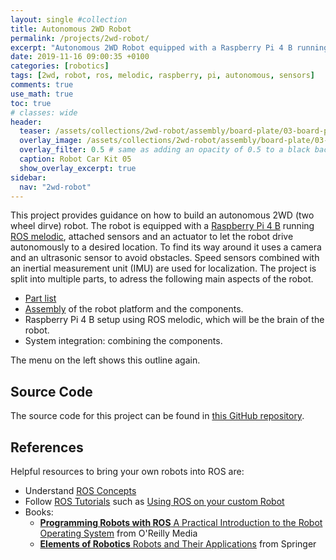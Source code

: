 ```yaml
---
layout: single #collection
title: Autonomous 2WD Robot
permalink: /projects/2wd-robot/
excerpt: "Autonomous 2WD Robot equipped with a Raspberry Pi 4 B running ROS melodic to sense and act in an environment."
date: 2019-11-16 09:00:35 +0100
categories: [robotics]
tags: [2wd, robot, ros, melodic, raspberry, pi, autonomous, sensors]
comments: true
use_math: true
toc: true
# classes: wide
header:
  teaser: /assets/collections/2wd-robot/assembly/board-plate/03-board-plate-front-left.jpg
  overlay_image: /assets/collections/2wd-robot/assembly/board-plate/03-board-plate-front-left.jpg
  overlay_filter: 0.5 # same as adding an opacity of 0.5 to a black background
  caption: Robot Car Kit 05
  show_overlay_excerpt: true
sidebar:
  nav: "2wd-robot"
---
```


This project provides guidance on how to build an autonomous 2WD (two wheel dirve) robot. 
The robot is equipped with a [Raspberry Pi 4 B](https://de.aliexpress.com/item/32858825148.html?spm=a2g0o.productlist.0.0.5d232e8bvlKM7l&algo_pvid=2c45d347-5783-49a6-a0a8-f104d0b78232&algo_expid=2c45d347-5783-49a6-a0a8-f104d0b78232-0&btsid=0100feb4-37d7-453a-8ff8-47a0e2fbdef7&ws_ab_test=searchweb0_0,searchweb201602_9,searchweb201603_52) running [ROS melodic](http://wiki.ros.org/melodic), 
attached sensors and an actuator to let the robot drive autonomously to a desired location.
To find its way around it uses a camera and an ultrasonic sensor to avoid obstacles. 
Speed sensors combined with an inertial measurement unit (IMU) are used for localization.
The project is split into multiple parts, to adress the following main aspects of the robot.

- [Part list](/projects/2wd-robot/components/) 
- [Assembly](/projects/2wd-robot/assembly/) of the robot platform and the components.
- Raspberry Pi 4 B setup using ROS melodic, which will be the brain of the robot.
- System integration: combining the components.

The menu on the left shows this outline again.

## Source Code

The source code for this project can be found in [this GitHub repository](https://github.com/fjp/2wd-robot).

## References

Helpful resources to bring your own robots into ROS are:

- Understand [ROS Concepts](https://wiki.ros.org/ROS/Concepts)
- Follow [ROS Tutorials](http://wiki.ros.org/ROS/Tutorials) such as [Using ROS on your custom Robot](http://wiki.ros.org/ROS/Tutorials#Using_ROS_on_your_custom_Robot)
- Books:
  - [**Programming Robots with ROS** A Practical Introduction to the Robot Operating System](http://shop.oreilly.com/product/0636920024736.do) from O'Reilly Media
  - [**Elements of Robotics** Robots and Their Applications](https://www.springer.com/de/book/9783319625324) from Springer
